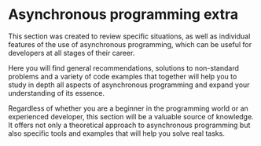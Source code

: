 # Asynchronous programming extra

This section was created to review specific situations, as well as individual features of the use of asynchronous programming, which can be
useful for developers at all stages of their career.

Here you will find general recommendations, solutions to non-standard problems and a variety of code examples that together will help you to 
study in depth all aspects of asynchronous programming and expand your understanding of its essence.

Regardless of whether you are a beginner in the programming world or an experienced developer, this section will be a valuable source of
knowledge. It offers not only a theoretical approach to asynchronous programming but also specific tools and examples that will help you solve
real tasks.
